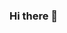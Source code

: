 ### Hi there 👋

<!--
**salesliant/salesliant** is a ✨ _special_ ✨ repository because its `README.md` (this file) appears on your GitHub profile.

About
-----

Salesliant is JavaFX based point of sales and inventory management software. It provides a huge range of capabilities such as billing and order processing, sales monitoring and reporting, inventory purchasing, tracking, returns, analytic, customer data management, employee management.

Developement
------------

The current source code is developed using Netbeans IDE version 12. The Java JDK is OpenJDK 11-LTS. The JavaFX version is 11.0.2. The Maven POM shows all the dependencies.
